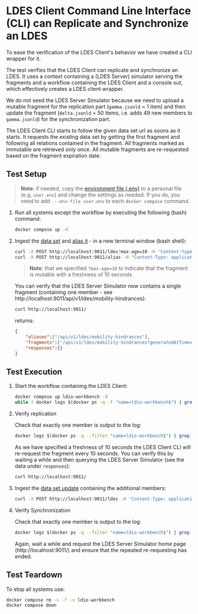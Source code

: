 # LDES Client Command Line Interface (CLI) can Replicate and Synchronize an LDES
To ease the verification of the LDES Client's behavior we have created a CLI wrapper for it.

The test verifies that the LDES Client can replicate and synchronize an LDES. It uses a context containing a (LDES Server) simulator serving the fragments and a workflow containing the LDES Client and a console out, which effectively creates a LDES client wrapper.

We do not seed the LDES Server Simulator because we need to upload a mutable fragment for the replication part (`gamma.jsonld` = 1 item) and then update the fragment (`delta.jsonld` = 50 items, i.e. adds 49 new members to `gamma.jsonld`) for the synchronization part.

The LDES Client CLI starts to follow the given data set url as soons as it starts. It requests the existing data set by getting the first fragment and following all relations contained in the fragment. All fragments marked as immutable are retrieved only once. All mutable fragments are re-requested based on the fragment expiration date.

## Test Setup
> **Note**: if needed, copy the [environment file (.env)](./.env) to a personal file (e.g. `user.env`) and change the settings as needed. If you do, you need to add ` --env-file user.env` to each `docker compose` command.

1.  Run all systems except the workflow by executing the following (bash) command:
    ```bash
    docker compose up -d
    ```

2. Ingest the [data set](./data/gamma.jsonld) and [alias it](./data/create-alias.json) - in a new terminal window (bash shell):
    ```bash
    curl -X POST http://localhost:9011/ldes?max-age=10 -H 'Content-Type: application/ld+json' -d '@data/gamma.jsonld'
    curl -X POST http://localhost:9011/alias -H "Content-Type: application/json" -d '@data/create-alias.json'
    ```
    > **Note**: that we specified `?max-age=10` to indicate that the fragment is mutable with a freshness of 10 seconds.

    You can verify that the LDES Server Simulator now contains a single fragment (containing one member - see http://localhost:9011/api/v1/ldes/mobility-hindrances):
    ```bash
    curl http://localhost:9011/
    ```
    returns:
    ```json
    {
        "aliases":["/api/v1/ldes/mobility-hindrances"],
        "fragments":["/api/v1/ldes/mobility-hindrances?generatedAtTime=2022-06-03T07:58:29.2Z"],
        "responses":{}
    }
    ```

## Test Execution
1. Start the workflow containing the LDES Client:
    ```bash
    docker compose up ldio-workbench -d
    while ! docker logs $(docker ps -q -f "name=ldio-workbench$") | grep 'Started Application in' ; do sleep 1; done
    ```

2. Verify replication
    
    Check that exactly one member is output to the log:
    ```bash
    docker logs $(docker ps -q --filter "name=ldio-workbench$") | grep "http://purl.org/dc/terms/isVersionOf" | wc -l
    ```
    As we have specified a freshness of 10 seconds the LDES Client CLI will re-request the fragment every 10 seconds. You can verify this by waiting a while and then querying the LDES Server Simulator (see the data under `responses`):
    ```bash
    curl http://localhost:9011/
    ```


3. Ingest the [data set update](./data/delta.jsonld) containing the additional members:
    ```bash
    curl -X POST http://localhost:9011/ldes -H 'Content-Type: application/ld+json' -d '@data/delta.jsonld'
    ```

4. Verify Synchronization

    Check that exactly one member is output to the log:
    ```bash
    docker logs $(docker ps -q --filter "name=ldio-workbench$") | grep "http://purl.org/dc/terms/isVersionOf" | wc -l
    ```
    Again, wait a while and request the LDES Server Simulator home page (http://localhost:9011/) and ensure that the repeated re-requesting has ended.

## Test Teardown
To stop all systems use:
```bash
docker compose rm -s -f -v ldio-workbench
docker compose down
```
